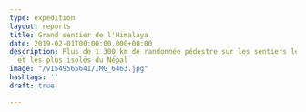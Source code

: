 ```yaml
---
type: expedition
layout: reports
title: Grand sentier de l'Himalaya
date: 2019-02-01T00:00:00.000+00:00
description: Plus de 1 300 km de randonnée pédestre sur les sentiers les plus hauts
  et les plus isolés du Népal
image: "/v1549565641/IMG_6463.jpg"
hashtags: ''
draft: true

---
```

